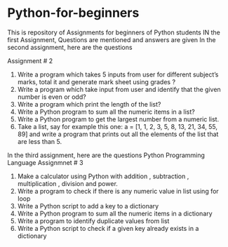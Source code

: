 # Python-for-beginners
This is repository of Assignments for beginners of Python students
IN the first Assignment, Questions are mentioned and answers are given
In the second assignment, here are the questions 
 
Assignment # 2
1. Write a program which takes 5 inputs from user for different subject’s marks, total it and generate mark sheet using grades ?
2. Write a program which take input from user and identify that the given number is even or odd?
3. Write a program which print the length of the list?
4. Write a Python program to sum all the numeric items in a list?
5. Write a Python program to get the largest number from a numeric list.
6. Take a list, say for example this one:
a = [1, 1, 2, 3, 5, 8, 13, 21, 34, 55, 89]
and write a program that prints out all the elements of the list that are less than 5.

In the third assignment, here are the questions
Python Programming Language Assignmnet # 3
1. Make a calculator using Python with addition , subtraction , multiplication , division and power.
2. Write a program to check if there is any numeric value in list using for loop
3. Write a Python script to add a key to a dictionary
4. Write a Python program to sum all the numeric items in a dictionary
5. Write a program to identify duplicate values from list
6. Write a Python script to check if a given key already exists in a dictionary
